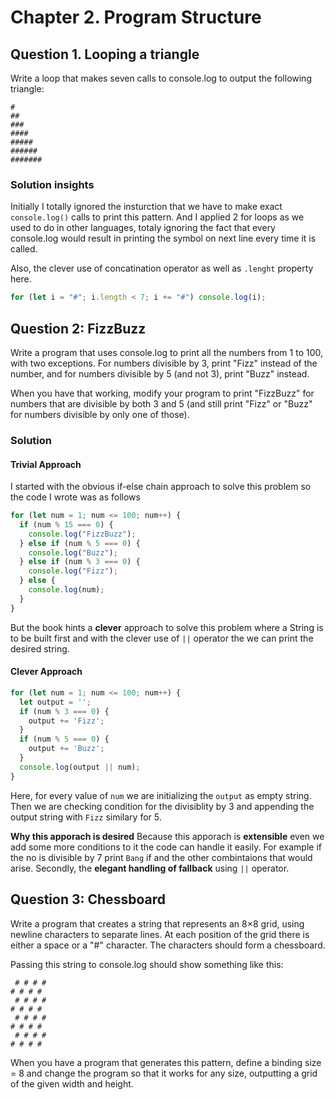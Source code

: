 # Chapter 2. Program Structure

## Question 1. Looping a triangle

Write a loop that makes seven calls to console.log to output the following triangle:

```
#
##
###
####
#####
######
#######
```

### Solution insights

Initially I totally ignored the insturction that we have to make exact `console.log()` calls to print this pattern.
And I applied 2 for loops as we used to do in other languages, totaly ignoring the fact that every console.log would result in printing the symbol on next line every time it is called.

Also, the clever use of concatination operator as well as `.lenght` property here.

```js
for (let i = "#"; i.length < 7; i += "#") console.log(i);
```

## Question 2: FizzBuzz

Write a program that uses console.log to print all the numbers from 1 to 100, with two exceptions. For numbers divisible by 3, print "Fizz" instead of the number, and for numbers divisible by 5 (and not 3), print "Buzz" instead.

When you have that working, modify your program to print "FizzBuzz" for numbers that are divisible by both 3 and 5 (and still print "Fizz" or "Buzz" for numbers divisible by only one of those).

### Solution

#### Trivial Approach

I started with the obvious if-else chain approach to solve this problem so the code I wrote was as follows

```js
for (let num = 1; num <= 100; num++) {
  if (num % 15 === 0) {
    console.log("FizzBuzz");
  } else if (num % 5 === 0) {
    console.log("Buzz");
  } else if (num % 3 === 0) {
    console.log("Fizz");
  } else {
    console.log(num);
  }
}
```
But the book hints a **clever** approach to solve this problem where a String is to be built first and with the clever use of `||` operator the we can print the desired string.

#### Clever Approach

```js
for (let num = 1; num <= 100; num++) {
  let output = '';
  if (num % 3 === 0) {
    output += 'Fizz';
  }
  if (num % 5 === 0) {
    output += 'Buzz';
  }
  console.log(output || num);
}
```

Here, for every value of `num` we are initializing the `output` as empty string. Then we are checking condition for the divisiblity by 3 and appending the output string with `Fizz` similary for 5.

**Why this apporach is desired**
Because this apporach is **extensible**
even we add some more conditions to it the code can handle it easily. For example if the no is divisible by 7 print `Bang` if and the other combintaions that would arise.
Secondly, the **elegant handling of fallback** using `||` operator.  

## Question 3: Chessboard

Write a program that creates a string that represents an 8×8 grid, using newline characters to separate lines. At each position of the grid there is either a space or a "#" character. The characters should form a chessboard.

Passing this string to console.log should show something like this:
```
 # # # #
# # # # 
 # # # #
# # # # 
 # # # #
# # # # 
 # # # #
# # # #
```
When you have a program that generates this pattern, define a binding size = 8 and change the program so that it works for any size, outputting a grid of the given width and height.